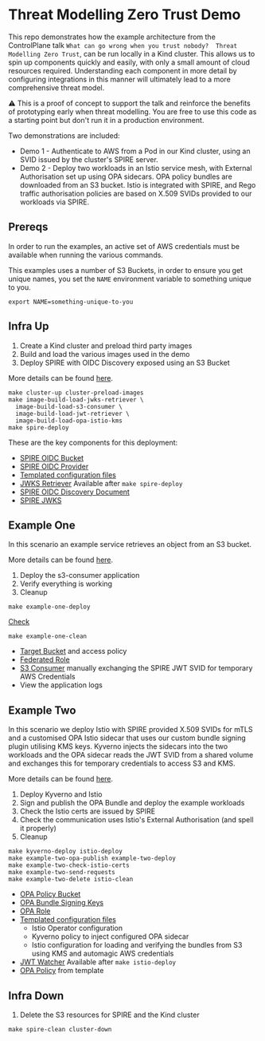 # Threat Modelling Zero Trust Demo

This repo demonstrates how the example architecture from the ControlPlane talk `What can go wrong when you trust nobody? 
Threat Modelling Zero Trust`, can be run locally in a Kind cluster. This allows us to spin up components quickly and 
easily, with only a small amount of cloud resources required. Understanding each component in more detail by configuring
integrations in this manner will ultimately lead to a more comprehensive threat model.

:warning: This is a proof of concept to support the talk and reinforce the benefits of prototyping early when threat
modelling. You are free to use this code as a starting point but don't run it in a production environment.

Two demonstrations are included:
- Demo 1 - Authenticate to AWS from a Pod in our Kind cluster, using an SVID issued by the cluster's SPIRE server.
- Demo 2 - Deploy two workloads in an Istio service mesh, with External Authorisation set up using OPA sidecars. 
OPA policy bundles are downloaded from an S3 bucket. Istio is integrated with SPIRE, and Rego traffic authorisation 
policies are based on X.509 SVIDs provided to our workloads via SPIRE.

## Prereqs

In order to run the examples, an active set of AWS credentials must be available when running the various commands.

This examples uses a number of S3 Buckets, in order to ensure you get unique names, you set the `NAME` environment
variable to something unique to you.

```shell
export NAME=something-unique-to-you
```

## Infra Up

1. Create a Kind cluster and preload third party images
2. Build and load the various images used in the demo
3. Deploy SPIRE with OIDC Discovery exposed using an S3 Bucket

More details can be found [here](spire/README.md).

```shell
make cluster-up cluster-preload-images
make image-build-load-jwks-retriever \
  image-build-load-s3-consumer \
  image-build-load-jwt-retriever \
  image-build-load-opa-istio-kms
make spire-deploy
```

These are the key components for this deployment: 

* [SPIRE OIDC Bucket](spire/infra/oidc-bucket.tf)
* [SPIRE OIDC Provider](spire/infra/oidc-provider.tf)
* [Templated configuration files](spire/infra/templates)
* [JWKS Retriever](jwks-retriever/main.go)
Available after `make spire-deploy`
* [SPIRE OIDC Discovery Document](spire/oidc/openid-configuration)
* [SPIRE JWKS](spire/oidc/keys)

## Example One

In this scenario an example service retrieves an object from an S3 bucket.

More details can be found [here](s3-consumer/README.md).

1. Deploy the s3-consumer application
2. Verify everything is working
3. Cleanup

```shell
make example-one-deploy
```

[Check](https://localhost:30000/flair)

```shell
make example-one-clean
```

* [Target Bucket](s3-consumer/infra/target-bucket.tf) and access policy
* [Federated Role](s3-consumer/infra/target-bucket-federated-role.tf)
* [S3 Consumer](s3-consumer/main.go) manually exchanging the SPIRE JWT SVID for temporary AWS Credentials
* View the application logs

## Example Two

In this scenario we deploy Istio with SPIRE provided X.509 SVIDs for mTLS and a customised OPA Istio sidecar that uses
our custom bundle signing plugin utilising KMS keys. Kyverno injects the sidecars into the two workloads and the OPA 
sidecar reads the JWT SVID from a shared volume and exchanges this for temporary credentials to access S3 and KMS.

More details can be found [here](opa-istio-kms/README.md).

1. Deploy Kyverno and Istio
2. Sign and publish the OPA Bundle and deploy the example workloads
3. Check the Istio certs are issued by SPIRE
4. Check the communication uses Istio's External Authorisation (and spell it properly)
5. Cleanup

```shell
make kyverno-deploy istio-deploy
make example-two-opa-publish example-two-deploy
make example-two-check-istio-certs
make example-two-send-requests
make example-two-delete istio-clean
```

* [OPA Policy Bucket](istio/infra/opa-policy-bucket.tf)
* [OPA Bundle Signing Keys](istio/infra/opa-signing-keys.tf)
* [OPA Role](istio/infra/opa-role.tf)
* [Templated configuration files](istio/infra/templates)
  * Istio Operator configuration
  * Kyverno policy to inject configured OPA sidecar
  * Istio configuration for loading and verifying the bundles from S3 using KMS and automagic AWS credentials
* [JWT Watcher](jwt-retriever/main.go)
Available after `make istio-deploy`
* [OPA Policy](opa/example.rego) from template

## Infra Down

1. Delete the S3 resources for SPIRE and the Kind cluster

```shell
make spire-clean cluster-down
```

